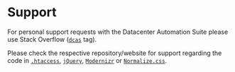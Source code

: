 # Support

For personal support requests with the Datacenter Automation Suite please use Stack Overflow
([`dcas`](https://stackoverflow.com/questions/tagged/dcas) tag).
  
Please check the respective repository/website for support regarding the code in
  [`.htaccess`](https://github.com/h5bp/server-configs-apache),
  [`jQuery`](https://jquery.org/support/),
  [`Modernizr`](https://modernizr.com/) or
  [`Normalize.css`](https://github.com/necolas/normalize.css).
  